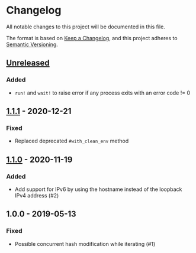 # Changelog

All notable changes to this project will be documented in this file.

The format is based on [Keep a Changelog](https://keepachangelog.com/en/1.0.0/), and this project adheres to [Semantic Versioning](https://semver.org/spec/v2.0.0.html).

## [Unreleased]

### Added

- `run!` and `wait!` to raise error if any process exits with an error code != 0

## [1.1.1] - 2020-12-21

### Fixed

- Replaced deprecated `#with_clean_env` method

## [1.1.0] - 2020-11-19

### Added

- Add support for IPv6 by using the hostname instead of the loopback IPv4 address (#2)

## 1.0.0 - 2019-05-13

### Fixed

- Possible concurrent hash modification while iterating (#1)

[unreleased]: https://github.com/jgraichen/multi_process/compare/v1.1.0...HEAD
[1.1.1]: https://github.com/jgraichen/multi_process/compare/v1.1.0...v1.1.1
[1.1.0]: https://github.com/jgraichen/multi_process/compare/v1.0.0...v1.1.0
